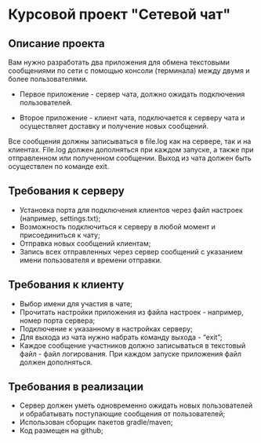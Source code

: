 # Курсовой проект "Сетевой чат"
## Описание проекта
Вам нужно разработать два приложения для обмена текстовыми сообщениями по сети с помощью консоли (терминала) между двумя и более пользователями.

* Первое приложение - сервер чата, должно ожидать подключения пользователей.

* Второе приложение - клиент чата, подключается к серверу чата и осуществляет доставку и получение новых сообщений.

Все сообщения должны записываться в file.log как на сервере, так и на клиентах. File.log должен дополняться при каждом запуске, а также при отправленном или полученном сообщении. Выход из чата должен быть осуществлен по команде exit.

## Требования к серверу
* Установка порта для подключения клиентов через файл настроек (например, settings.txt);
* Возможность подключиться к серверу в любой момент и присоединиться к чату;
* Отправка новых сообщений клиентам;
* Запись всех отправленных через сервер сообщений с указанием имени пользователя и времени отправки.

## Требования к клиенту
* Выбор имени для участия в чате;
* Прочитать настройки приложения из файла настроек - например, номер порта сервера;
* Подключение к указанному в настройках серверу;
* Для выхода из чата нужно набрать команду выхода - “exit”;
* Каждое сообщение участников должно записываться в текстовый файл - файл логирования. При каждом запуске приложения файл должен дополняться.

## Требования в реализации
* Сервер должен уметь одновременно ожидать новых пользователей и обрабатывать поступающие сообщения от пользователей;
* Использован сборщик пакетов gradle/maven;
* Код размещен на github;
